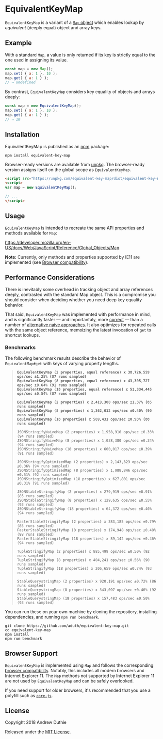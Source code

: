 # EquivalentKeyMap

`EquivalentKeyMap` is a variant of a [`Map` object](https://developer.mozilla.org/en-US/docs/Web/JavaScript/Reference/Global_Objects/Map) which enables lookup by _equivalent_ (deeply equal) object and array keys.

## Example

With a standard `Map`, a value is only returned if its key is strictly equal to the one used in assigning its value.

```js
const map = new Map();
map.set( { a: 1 }, 10 );
map.get( { a: 1 } );
// ⇒ undefined
```

By contrast, `EquivalentKeyMap` considers key equality of objects and arrays deeply:

```js
const map = new EquivalentKeyMap();
map.set( { a: 1 }, 10 );
map.get( { a: 1 } );
// ⇒ 10
```

## Installation

EquivalentKeyMap is published as an [npm](https://www.npmjs.com/) package:

```
npm install equivalent-key-map
```

Browser-ready versions are available from [unpkg](https://unpkg.com/equivalent-key-map/dist/equivalent-key-map.min.js). The browser-ready version assigns itself on the global scope as `EquivalentKeyMap`.

```html
<script src="https://unpkg.com/equivalent-key-map/dist/equivalent-key-map.min.js"></script>
<script>
var map = new EquivalentKeyMap();

// ...
</script>
```

## Usage

`EquivalentKeyMap` is intended to recreate the same API properties and methods available for `Map`:

https://developer.mozilla.org/en-US/docs/Web/JavaScript/Reference/Global_Objects/Map

**Note:** Currently, only methods and properties supported by IE11 are implemented (see [Browser compatibility](https://developer.mozilla.org/en-US/docs/Web/JavaScript/Reference/Global_Objects/Map#Browser_compatibility)).

## Performance Considerations

There is inevitably some overhead in tracking object and array references deeply, contrasted with the standard Map object. This is a compromise you should consider when deciding whether you need deep key equality behavior.

That said, `EquivalentKeyMap` was implemented with performance in mind, and is significantly faster — and importantaly, more [correct](https://github.com/aduth/equivalent-key-map/blob/210f42bbd431c7c10da33d310cf56ef3b3ca96e7/test/index.js#L67-L71) — than a number of [alternative naive approaches](https://github.com/aduth/equivalent-key-map/tree/master/benchmark/impl). It also optimizes for repeated calls with the same object reference, memoizing the latest invocation of `get` to shortcut lookups.

### Benchmarks

The following benchmark results describe the behavior of `EquivalentMap#get` with keys of varying property lengths. 

>**`EquivalentKeyMap (2 properties, equal reference) x 38,726,559 ops/sec ±1.25% (87 runs sampled)`**  
>**`EquivalentKeyMap (8 properties, equal reference) x 43,395,727 ops/sec ±0.64% (91 runs sampled)`**  
>**`EquivalentKeyMap (18 properties, equal reference) x 51,334,445 ops/sec ±0.54% (87 runs sampled)`**  
>
>**`EquivalentKeyMap (2 properties) x 2,419,300 ops/sec ±1.37% (85 runs sampled)`**  
>**`EquivalentKeyMap (8 properties) x 1,362,012 ops/sec ±0.40% (90 runs sampled)`**  
>**`EquivalentKeyMap (18 properties) x 569,431 ops/sec ±0.93% (88 runs sampled)`**  
>
>`JSONStringifyNaiveMap (2 properties) x 1,958,910 ops/sec ±0.33% (94 runs sampled)`  
>`JSONStringifyNaiveMap (8 properties) x 1,038,380 ops/sec ±0.34% (94 runs sampled)`  
>`JSONStringifyNaiveMap (18 properties) x 600,017 ops/sec ±0.39% (91 runs sampled)`  
>
>`JSONStringifyOptimizedMap (2 properties) x 2,143,323 ops/sec ±0.36% (94 runs sampled)`  
>`JSONStringifyOptimizedMap (8 properties) x 1,088,846 ops/sec ±0.51% (92 runs sampled)`  
>`JSONStringifyOptimizedMap (18 properties) x 627,801 ops/sec ±0.31% (91 runs sampled)`  
>
>`JSONStableStringifyMap (2 properties) x 279,919 ops/sec ±0.91% (85 runs sampled)`  
>`JSONStableStringifyMap (8 properties) x 129,635 ops/sec ±0.55% (93 runs sampled)`  
>`JSONStableStringifyMap (18 properties) x 64,372 ops/sec ±0.40% (94 runs sampled)`  
>
>`FasterStableStringifyMap (2 properties) x 383,185 ops/sec ±0.79% (85 runs sampled)`  
>`FasterStableStringifyMap (8 properties) x 174,948 ops/sec ±0.48% (88 runs sampled)`  
>`FasterStableStringifyMap (18 properties) x 89,142 ops/sec ±0.46% (94 runs sampled)`  
>
>`TupleStringifyMap (2 properties) x 885,499 ops/sec ±0.50% (92 runs sampled)`  
>`TupleStringifyMap (8 properties) x 404,241 ops/sec ±0.56% (90 runs sampled)`  
>`TupleStringifyMap (18 properties) x 206,659 ops/sec ±0.74% (93 runs sampled)`  
>
>`StableQuerystringMap (2 properties) x 920,191 ops/sec ±0.72% (86 runs sampled)`  
>`StableQuerystringMap (8 properties) x 343,097 ops/sec ±0.40% (92 runs sampled)`  
>`StableQuerystringMap (18 properties) x 157,483 ops/sec ±0.50% (93 runs sampled)`  

You can run these on your own machine by cloning the repository, installing dependencies, and running `npm run benchmark`.

```
git clone https://github.com/aduth/equivalent-key-map.git
cd equivalent-key-map
npm install
npm run benchmark
```

## Browser Support

`EquivalentKeyMap` is implemented using `Map` and follows the corresponding [browser compatibility](https://developer.mozilla.org/en-US/docs/Web/JavaScript/Reference/Global_Objects/Map#Browser_compatibility). Notably, this includes all modern browsers and Internet Explorer 11. The `Map` methods not supported by Internet Explorer 11 are not used by `EquivalentKeyMap` and can be safely overlooked.

If you need support for older browsers, it's recommended that you use a polyfill such as [`core-js`](https://github.com/zloirock/core-js).

## License

Copyright 2018 Andrew Duthie

Released under the [MIT License](https://github.com/aduth/equivalent-key-map/tree/master/LICENSE.md).
